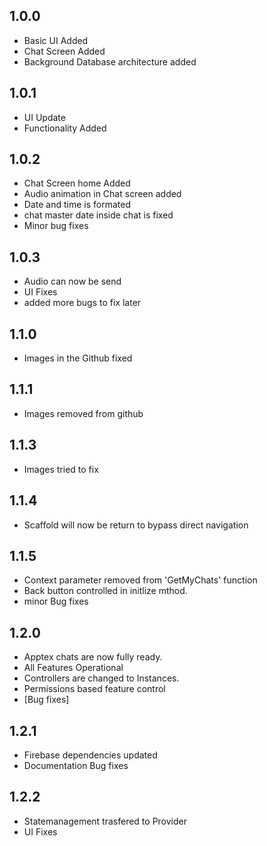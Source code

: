 ## 1.0.0

* Basic UI Added
* Chat Screen Added
* Background Database architecture added


## 1.0.1

* UI Update
* Functionality Added


## 1.0.2

* Chat Screen home Added
* Audio animation in Chat screen added
* Date and time is formated
* chat master date inside chat is fixed
* Minor bug fixes

## 1.0.3

* Audio can now be send
* UI Fixes
* added more bugs to fix later


## 1.1.0

* Images in the Github fixed

## 1.1.1

* Images removed from github

## 1.1.3

* Images tried to fix


## 1.1.4
* Scaffold will now be return to bypass direct navigation


## 1.1.5
* Context parameter removed from  'GetMyChats' function
* Back button controlled in initlize mthod.
* minor Bug fixes


## 1.2.0
* Apptex chats are now fully ready.
* All Features Operational
* Controllers are changed to Instances.
* Permissions based feature control
* [Bug fixes]

## 1.2.1
* Firebase dependencies updated
* Documentation Bug fixes

## 1.2.2
* Statemanagement trasfered to Provider
* UI Fixes

